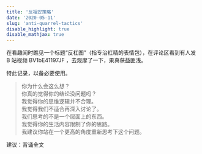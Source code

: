 ```yaml
---
title: '反祖安策略'
date: '2020-05-11'
slug: 'anti-quarrel-tactics'
disable_highlight: true
disable_mathjax: true
---
```


在看趣闻时瞧见一个标题“反杠图”（指专治杠精的表情包），在评论区看到有人发 B 站视频 BV1bE41197JF ，去观摩了一下，果真获益匪浅。

特此记录，以备必要使用。

> 你为什么会这么想？  
> 你真的觉得你的结论没问题吗？  
> 我觉得你的思维逻辑并不合理。  
> 我觉得我们不适合再深入讨论了。  
> 我们思考的不是一个层面上的东西。  
> 我觉得你的生活内容限制了你的思路。  
> 我建议你站在一个更高的角度重新思考下这个问题。

建议：背诵全文

